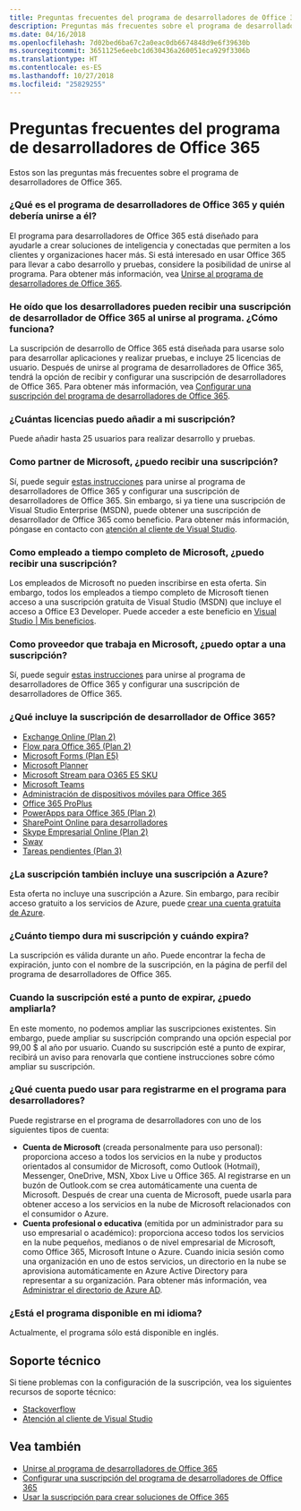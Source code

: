 ```yaml
---
title: Preguntas frecuentes del programa de desarrolladores de Office 365
description: Preguntas más frecuentes sobre el programa de desarrolladores de Office 365.
ms.date: 04/16/2018
ms.openlocfilehash: 7d02bed6ba67c2a0eac0db6674848d9e6f39630b
ms.sourcegitcommit: 3651125e6eebc1d630436a260051eca929f3306b
ms.translationtype: HT
ms.contentlocale: es-ES
ms.lasthandoff: 10/27/2018
ms.locfileid: "25829255"
---
```

# <a name="office-365-developer-program-faq"></a>Preguntas frecuentes del programa de desarrolladores de Office 365


Estos son las preguntas más frecuentes sobre el programa de desarrolladores de Office 365.

### <a name="what-is-the-office-365-developer-program-and-who-should-join-it"></a>¿Qué es el programa de desarrolladores de Office 365 y quién debería unirse a él?

El programa para desarrolladores de Office 365 está diseñado para ayudarle a crear soluciones de inteligencia y conectadas que permiten a los clientes y organizaciones hacer más. Si está interesado en usar Office 365 para llevar a cabo desarrollo y pruebas, considere la posibilidad de unirse al programa. Para obtener más información, vea [Unirse al programa de desarrolladores de Office 365](office-365-developer-program.md).
 
### <a name="i-heard-that-developers-can-receive-an-office-365-developer-subscription-if-they-join-the-program-how-does-that-work"></a>He oído que los desarrolladores pueden recibir una suscripción de desarrollador de Office 365 al unirse al programa. ¿Cómo funciona?  

La suscripción de desarrollo de Office 365 está diseñada para usarse solo para desarrollar aplicaciones y realizar pruebas, e incluye 25 licencias de usuario. Después de unirse al programa de desarrolladores de Office 365, tendrá la opción de recibir y configurar una suscripción de desarrolladores de Office 365. Para obtener más información, vea [Configurar una suscripción del programa de desarrolladores de Office 365](office-365-developer-program-get-started.md).

### <a name="how-many-licenses-can-i-add-with-my-subscription"></a>¿Cuántas licencias puedo añadir a mi suscripción?

Puede añadir hasta 25 usuarios para realizar desarrollo y pruebas. 

### <a name="as-a-microsoft-partner-can-i-receive-a-subscription"></a>Como partner de Microsoft, ¿puedo recibir una suscripción? 

Sí, puede seguir [estas instrucciones](office-365-developer-program.md) para unirse al programa de desarrolladores de Office 365 y configurar una suscripción de desarrolladores de Office 365. Sin embargo, si ya tiene una suscripción de Visual Studio Enterprise (MSDN), puede obtener una suscripción de desarrollador de Office 365 como beneficio. Para obtener más información, póngase en contacto con [atención al cliente de Visual Studio](https://www.visualstudio.com/subscriptions/support/). 

### <a name="as-a-microsoft-full-time-employee-can-i-receive-a-subscription"></a>Como empleado a tiempo completo de Microsoft, ¿puedo recibir una suscripción?

Los empleados de Microsoft no pueden inscribirse en esta oferta. Sin embargo, todos los empleados a tiempo completo de Microsoft tienen acceso a una suscripción gratuita de Visual Studio (MSDN) que incluye el acceso a Office E3 Developer. Puede acceder a este beneficio en [Visual Studio | Mis beneficios](https://my.visualstudio.com/benefits).

### <a name="as-a-vendor-working-at-microsoft-do-i-qualify-for-a-subscription"></a>Como proveedor que trabaja en Microsoft, ¿puedo optar a una suscripción?

Sí, puede seguir [estas instrucciones](office-365-developer-program.md) para unirse al programa de desarrolladores de Office 365 y configurar una suscripción de desarrolladores de Office 365.

### <a name="whats-included-in-the-office-365-developer-subscription"></a>¿Qué incluye la suscripción de desarrollador de Office 365?

- [Exchange Online (Plan 2)](https://products.office.com/es-ES/exchange/compare-microsoft-exchange-online-plans)
- [Flow para Office 365 (Plan 2)](https://flow.microsoft.com/es-ES/pricing/)
- 
  [Microsoft Forms (Plan E5)](https://support.office.com/en-us/article/Frequently-asked-questions-about-Microsoft-Forms-495c4242-6102-40a0-add8-df05ed6af61c?ui=en-US&rs=en-US&ad=US)
- 
  [Microsoft Planner](https://products.office.com/en-us/compare-all-microsoft-office-products?tab=2)
- [Microsoft Stream para O365 E5 SKU](https://products.office.com/es-ES/business/office-365-enterprise-e5-business-software)
- [Microsoft Teams](https://products.office.com/es-ES/business/office-365-enterprise-e5-business-software)
- [Administración de dispositivos móviles para Office 365](https://support.office.com/es-ES/article/Set-up-Mobile-Device-Management-MDM-in-Office-365-dd892318-bc44-4eb1-af00-9db5430be3cd)
- [Office 365 ProPlus](https://products.office.com/es-ES/business/office-365-proplus-business-software)
- [PowerApps para Office 365 (Plan 2)](https://powerapps.microsoft.com/es-ES/pricing/)
- [SharePoint Online para desarrolladores](https://products.office.com/es-ES/SharePoint/compare-sharepoint-plans)
- [Skype Empresarial Online (Plan 2)](https://products.office.com/es-ES/skype-for-business/online-meeting-solutions)
- [Sway](https://sway.com/)
- [Tareas pendientes (Plan 3)](https://todo.microsoft.com/en-us)

### <a name="does-the-subscription-also-include-a-subscription-to-azure"></a>¿La suscripción también incluye una suscripción a Azure?

Esta oferta no incluye una suscripción a Azure. Sin embargo, para recibir acceso gratuito a los servicios de Azure, puede [crear una cuenta gratuita de Azure](https://azure.microsoft.com/es-ES/free/). 

### <a name="how-long-is-my-subscription-good-for-and-when-does-it-expire"></a>¿Cuánto tiempo dura mi suscripción y cuándo expira?

La suscripción es válida durante un año. Puede encontrar la fecha de expiración, junto con el nombre de la suscripción, en la página de perfil del programa de desarrolladores de Office 365.

### <a name="when-my-subscription-is-about-to-expire-can-i-extend-it"></a>Cuando la suscripción esté a punto de expirar, ¿puedo ampliarla?

En este momento, no podemos ampliar las suscripciones existentes. Sin embargo, puede ampliar su suscripción comprando una opción especial por 99,00 $ al año por usuario. Cuando su suscripción esté a punto de expirar, recibirá un aviso para renovarla que contiene instrucciones sobre cómo ampliar su suscripción.

<a name="account-types"> </a>

### <a name="what-account-can-i-use-to-sign-up-for-the-developer-program"></a>¿Qué cuenta puedo usar para registrarme en el programa para desarrolladores?

Puede registrarse en el programa de desarrolladores con uno de los siguientes tipos de cuenta:

- **Cuenta de Microsoft** (creada personalmente para uso personal): proporciona acceso a todos los servicios en la nube y productos orientados al consumidor de Microsoft, como Outlook (Hotmail), Messenger, OneDrive, MSN, Xbox Live u Office 365. Al registrarse en un buzón de Outlook.com se crea automáticamente una cuenta de Microsoft. Después de crear una cuenta de Microsoft, puede usarla para obtener acceso a los servicios en la nube de Microsoft relacionados con el consumidor o Azure. 
- **Cuenta profesional o educativa** (emitida por un administrador para su uso empresarial o académico): proporciona acceso todos los servicios en la nube pequeños, medianos o de nivel empresarial de Microsoft, como Office 365, Microsoft Intune o Azure. Cuando inicia sesión como una organización en uno de estos servicios, un directorio en la nube se aprovisiona automáticamente en Azure Active Directory para representar a su organización. Para obtener más información, vea [Administrar el directorio de Azure AD](https://docs.microsoft.com/es-ES/azure/active-directory/active-directory-administer).

### <a name="is-the-program-available-in-my-language"></a>¿Está el programa disponible en mi idioma?

Actualmente, el programa sólo está disponible en inglés.


## <a name="support"></a>Soporte técnico

Si tiene problemas con la configuración de la suscripción, vea los siguientes recursos de soporte técnico: 
- [Stackoverflow](https://stackoverflow.com/questions)   
- [Atención al cliente de Visual Studio](https://www.visualstudio.com/subscriptions/support/)

## <a name="see-also"></a>Vea también

- [Unirse al programa de desarrolladores de Office 365](office-365-developer-program.md)
- [Configurar una suscripción del programa de desarrolladores de Office 365](office-365-developer-program-get-started.md)
- [Usar la suscripción para crear soluciones de Office 365](build-office-365-solutions.md)


 

 

 

 

 

 
